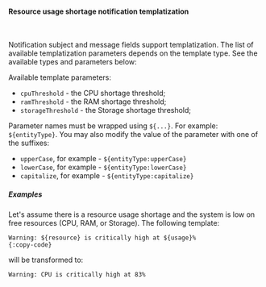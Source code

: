 #### Resource usage shortage notification templatization

<div class="divider"></div>
<br/>

Notification subject and message fields support templatization.
The list of available templatization parameters depends on the template type.
See the available types and parameters below:

Available template parameters:

* `cpuThreshold` - the CPU shortage threshold;
* `ramThreshold` - the RAM shortage threshold;
* `storageThreshold` - the Storage shortage threshold;

Parameter names must be wrapped using `${...}`. For example: `${entityType}`.
You may also modify the value of the parameter with one of the suffixes:

* `upperCase`, for example - `${entityType:upperCase}`
* `lowerCase`, for example - `${entityType:lowerCase}`
* `capitalize`, for example - `${entityType:capitalize}`

<div class="divider"></div>

##### Examples

Let's assume there is a resource usage shortage and the system is low on free resources (CPU, RAM, or Storage).
The following template:

```text
Warning: ${resource} is critically high at ${usage}%
{:copy-code}
```

will be transformed to:

```text
Warning: CPU is critically high at 83%
```

<br>
<br>
